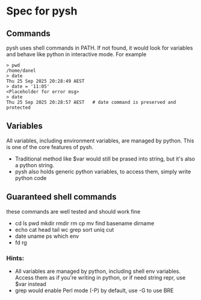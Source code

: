 # Spec for pysh

## Commands
pysh uses shell commands in PATH. If not found, it would look for variables and behave like python in interactive mode. For example
```pysh
> pwd
/home/danel
> date
Thu 25 Sep 2025 20:28:49 AEST
> date = '11:05'
<Placeholder for error msg>
> date
Thu 25 Sep 2025 20:28:57 AEST   # date command is preserved and protected
```


## Variables
All variables, including environment variables, are managed by python. This is one of the core features of pysh.
- Traditional method like $var would still be prased into string, but it's also a python string. 
- pysh also holds generic python variables, to access them, simply write python code


## Guaranteed shell commands
these commands are well tested and should work fine
- cd ls pwd mkdir rmdir rm cp mv find basename dirname
- echo cat head tail wc grep sort uniq cut
- date uname ps which env
- fd rg

### Hints:
- All variables are managed by python, including shell env variables. Access them as if you're writing in python, or if need string repr, use $var instead
- grep would enable Perl mode (-P) by default, use -G to use BRE
